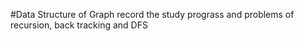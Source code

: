 #Data Structure of Graph
record the study prograss and problems of recursion, back tracking and DFS
